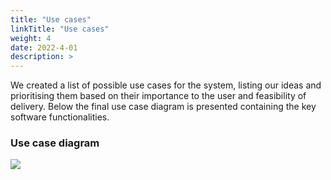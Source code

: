 ```yaml
---
title: "Use cases"
linkTitle: "Use cases"
weight: 4
date: 2022-4-01
description: >
---
```

We created a list of possible use cases for the system, listing our ideas and prioritising them based on their importance to the user and feasibility of delivery. Below the final use case diagram is presented containing the key software functionalities.

### Use case diagram
![](/2021/group6/images/UseCaseDiagram.png)